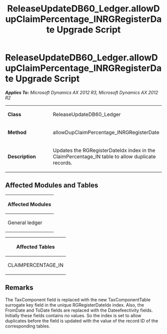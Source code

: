 ﻿---
title: ReleaseUpdateDB60_Ledger.allowDupClaimPercentage_INRGRegisterDate Upgrade Script
TOCTitle: ReleaseUpdateDB60_Ledger.allowDupClaimPercentage_INRGRegisterDate Upgrade Script
ms:assetid: 06273d44-2c6b-871a-b4d0-fc9403ea39b6
ms:mtpsurl: https://msdn.microsoft.com/en-us/library/JJ684736(v=AX.60)
ms:contentKeyID: 49706437
ms.date: 05/18/2015
mtps_version: v=AX.60
---

# ReleaseUpdateDB60\_Ledger.allowDupClaimPercentage\_INRGRegisterDate Upgrade Script 


_**Applies To:** Microsoft Dynamics AX 2012 R3, Microsoft Dynamics AX 2012 R2_

<table>
<colgroup>
<col style="width: 50%" />
<col style="width: 50%" />
</colgroup>
<tbody>
<tr class="odd">
<td><p><strong>Class</strong></p></td>
<td><p>ReleaseUpdateDB60_Ledger</p></td>
</tr>
<tr class="even">
<td><p><strong>Method</strong></p></td>
<td><p>allowDupClaimPercentage_INRGRegisterDate</p></td>
</tr>
<tr class="odd">
<td><p><strong>Description</strong></p></td>
<td><p>Updates the RGRegisterDateIdx index in the ClaimPercentage_IN table to allow duplicate records.</p></td>
</tr>
</tbody>
</table>


## Affected Modules and Tables

<table>
<colgroup>
<col style="width: 100%" />
</colgroup>
<thead>
<tr class="header">
<th><p>Affected Modules</p></th>
</tr>
</thead>
<tbody>
<tr class="odd">
<td><p>General ledger</p></td>
</tr>
</tbody>
</table>


<table>
<colgroup>
<col style="width: 100%" />
</colgroup>
<thead>
<tr class="header">
<th><p>Affected Tables</p></th>
</tr>
</thead>
<tbody>
<tr class="odd">
<td><p>CLAIMPERCENTAGE_IN</p></td>
</tr>
</tbody>
</table>


## Remarks

The TaxComponent field is replaced with the new TaxComponentTable surrogate key field in the unique RGRegisterDateIdx index. Also, the FromDate and ToDate fields are replaced with the Dateefeectivity fields. Initially these fields contains no values. So the index is set to allow duplicates before the field is updated with the value of the record ID of the corresponding tables.

  


